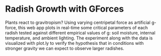 # Radish Growth with GForces

Plants react to gravitropism? Using varying centripetal force as artificial g-force, this web app plots in real-time some critical parameters of each radish tested against different empirical values of g: soil moisture, internal temperature, and ambient lighting. The experiment along with the data is visualized with plot.ly to verify the hypothesis that in conditions with stronger gravity we can expect to observe larger radishes.
